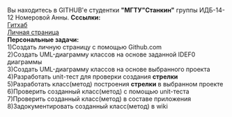 Вы находитесь в GITHUB'е студентки **"МГТУ"Станкин"** группы ИДБ-14-12 Номеровой Анны.
**Cссылки:**
<br>
[Гитхаб](https://github.com/annie-kelyas/annie-kelyas.github.io)
<br>
[Личная страница](https://annie-kelyas.github.io)
<br>
**Персональные задачи:**
<br>
1)Создать личную страницу с помощью Github.com
<br>
2)Создать UML-диаграмму классов на основе заданной IDEF0 диаграммы
<br>
3)Создать UML-диаграмму классов на основе выбранного проекта
<br>
4)Разработать unit-тест для проверки создания **стрелки**
<br>
5)Разработать класс(метод) построения **стрелки** в выбранном проекте
<br>
6)Проверить созданный класс(метод) с помощью unit-теста
<br>
7)Проверить созданный класс(метод) в составе приложения
<br>
8)Задокументировать созданный класс(метод) в wiki
<br>
